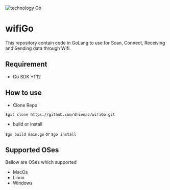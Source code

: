![technology Go](https://img.shields.io/badge/technology-go-blue.svg) 

# wifiGo
This repository contain code in GoLang to use for Scan, Connect, Receiving and Sending data through Wifi.

## Requirement
* Go SDK +1.12

## How to use
* Clone Repo

``$git clone https://github.com/dhiemaz/wifiGo.git``

* build or install

``$go build main.go`` or ``$go install``

## Supported OSes
Bellow are OSes which supported
* MacOs
* Linux
* Windows


